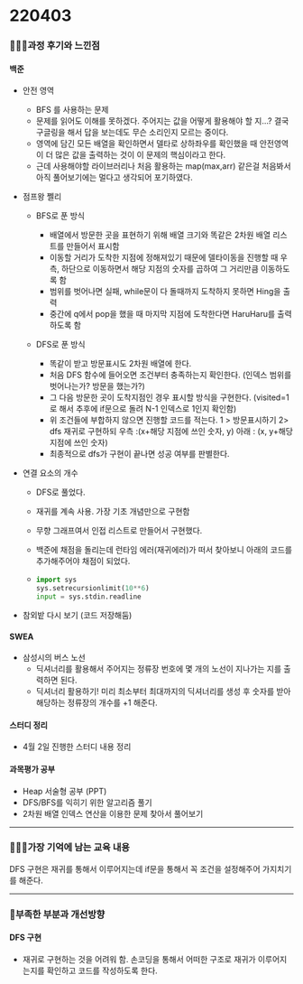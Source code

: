 # 220403

### 👨🏼‍🏫과정 후기와 느낀점

#### 백준

- 안전 영역
  - BFS 를 사용하는 문제
  - 문제를 읽어도 이해를 못하겠다. 주어지는 값을 어떻게 활용해야 할 지...? 결국 구글링을 해서 답을 보는데도 무슨 소리인지 모르는 중이다.
  - 영역에 담긴 모든 배열을 확인하면서 델타로 상하좌우를 확인했을 때 안전영역이 더 많은 값을 출력하는 것이 이 문제의 핵심이라고 한다.
  - 근데 사용해야할 라이브러리나 처음 활용하는 map(max,arr) 같은걸 처음봐서 아직 풀어보기에는 멀다고 생각되어 포기하였다.
  
- 점프왕 쩰리

  - BFS로 푼 방식
    - 배열에서 방문한 곳을 표현하기 위해 배열 크기와 똑같은 2차원 배열 리스트를 만들어서 표시함	
    - 이동할 거리가 도착한 지점에 정해져있기 때문에 델타이동을 진행할 때 우측, 하단으로 이동하면서 해당 지점의 숫자를 곱하여 그 거리만큼 이동하도록 함
    - 범위를 벗어나면 실패, while문이 다 돌때까지 도착하지 못하면 Hing을 출력
    - 중간에 q에서 pop을 했을 때 마지막 지점에 도착한다면 HaruHaru를 출력하도록 함

  - DFS로 푼 방식
    - 똑같이 받고 방문표시도 2차원 배열에 한다.
    - 처음 DFS 함수에 들어오면 조건부터 충족하는지 확인한다. (인덱스 범위를 벗어나는가? 방문을 했는가?)
    - 그 다음 방문한 곳이 도착지점인 경우 표시할 방식을 구현한다. (visited=1 로 해서 추후에 if문으로 돌려 N-1 인덱스로 1인지 확인함)
    - 위 조건들에 부합하지 않으면 진행할 코드를 적는다. 1 > 방문표시하기 2> dfs 재귀로 구현하되 우측 :(x+해당 지점에 쓰인 숫자, y) 아래 : (x, y+해당 지점에 쓰인 숫자)
    - 최종적으로 dfs가 구현이 끝나면 성공 여부를 판별한다.

- 연결 요소의 개수

  - DFS로 풀었다.

  - 재귀를 계속 사용. 가장 기초 개념만으로 구현함

  - 무향 그래프여서 인접 리스트로 만들어서 구현했다.

  - 백준에 채점을 돌리는데 런타임 에러(재귀에러)가 떠서 찾아보니 아래의 코드를 추가해주어야 채점이 되었다.

  - ```python
    import sys
    sys.setrecursionlimit(10**6)
    input = sys.stdin.readline
    ```


- 참외밭 다시 보기 (코드 저장해둠)



#### SWEA

- 삼성시의 버스 노선
  - 딕셔너리를 활용해서 주어지는 정류장 번호에 몇 개의 노선이 지나가는 지를 출력하면 된다.
  - 딕셔너리 활용하기! 미리 최소부터 최대까지의 딕셔너리를 생성 후 숫자를 받아 해당하는 정류장의 개수를 +1 해준다.



#### 스터디 정리

- 4월 2일 진행한 스터디 내용 정리



#### 과목평가 공부

- Heap 서술형 공부 (PPT)
- DFS/BFS를 익히기 위한 알고리즘 풀기
- 2차원 배열 인덱스 연산을 이용한 문제 찾아서 풀어보기

---

### 💁🏼‍♂️가장 기억에 남는 교육 내용

DFS 구현은 재귀를 통해서 이루어지는데 if문을 통해서 꼭 조건을 설정해주어 가지치기를 해준다.

---

### 💫부족한 부분과 개선방향

#### DFS 구현

- 재귀로 구현하는 것을 어려워 함. 손코딩을 통해서 어떠한 구조로 재귀가 이루어지는지를 확인하고 코드를 작성하도록 한다.
